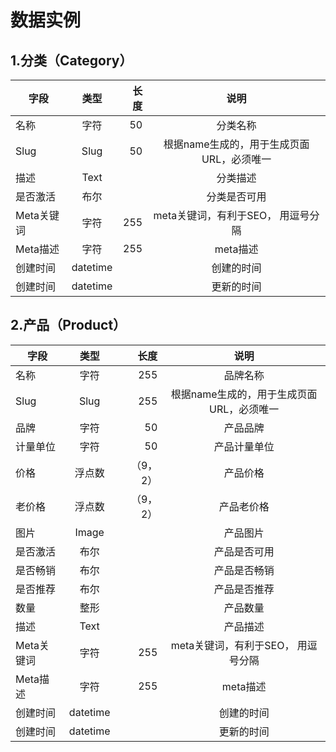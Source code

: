 # 数据实例
## 1.分类（Category）

| 字段        | 类型           | 长度 |说明 |
| ------------- |:-------------:| -----:|:--------:|
| 名称      | 字符 | 50 | 分类名称|
| Slug      | Slug      |  50 | 根据name生成的，用于生成页面URL，必须唯一|
| 描述 | Text      |     |分类描述|
| 是否激活      | 布尔 |  | 分类是否可用|
| Meta关键词      | 字符      |  255 | meta关键词，有利于SEO， 用逗号分隔|
| Meta描述 | 字符      |   255  |meta描述 |
| 创建时间      | datetime      |   | 创建的时间|
| 创建时间 | datetime      |     |更新的时间|

## 2.产品（Product）

| 字段        | 类型           | 长度 |说明 |
| ------------- |:-------------:| -----:|:--------:|
| 名称      | 字符 | 255 | 品牌名称|
| Slug      | Slug      |  255 | 根据name生成的，用于生成页面URL，必须唯一|
| 品牌      | 字符 | 50 | 产品品牌|
| 计量单位      | 字符 | 50 | 产品计量单位|
| 价格      | 浮点数 | （9，2） | 产品价格 |
| 老价格      | 浮点数 | （9，2） | 产品老价格|
| 图片      | Image |  | 产品图片|
| 是否激活      | 布尔 |  | 产品是否可用|
| 是否畅销      | 布尔 |  | 产品是否畅销|
| 是否推荐      | 布尔 |  | 产品是否推荐|
| 数量      | 整形 |  | 产品数量|
| 描述 | Text      |     |产品描述|
| Meta关键词      | 字符      |  255 | meta关键词，有利于SEO， 用逗号分隔|
| Meta描述 | 字符      |   255  |meta描述 |
| 创建时间      | datetime      |   | 创建的时间|
| 创建时间 | datetime      |     |更新的时间|
